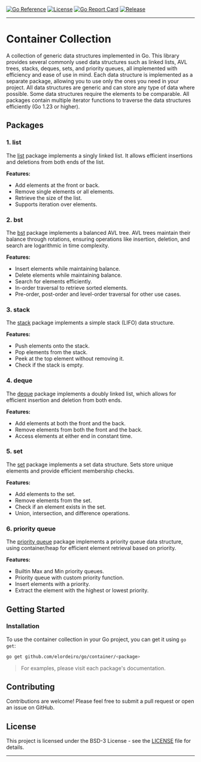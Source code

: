 [![Go Reference](https://pkg.go.dev/badge/github.com/elordeiro/go/dsa.svg)](https://pkg.go.dev/github.com/elordeiro/go/dsa)
[![License](https://img.shields.io/badge/License-BSD%203--Clause-blue.svg)](../LICENSE)
[![Go Report Card](https://goreportcard.com/badge/github.com/elordeiro/go)](https://goreportcard.com/report/github.com/elordeiro/go)
[![Release](https://img.shields.io/github/v/release/elordeiro/go)]()

---

# Container Collection

A collection of generic data structures implemented in Go. This library provides several commonly used data structures such as linked lists, AVL trees, stacks, deques, sets, and priority queues, all implemented with efficiency and ease of use in mind. Each data structure is implemented as a separate package, allowing you to use only the ones you need in your project. All data structures are generic and can store any type of data where possible. Some data structures require the elements to be comparable. All packages contain multiple iterator functions to traverse the data structures efficiently (Go 1.23 or higher).

## Packages

### 1. **list**

The [list](https://pkg.go.dev/github.com/elordeiro/go/container/list) package implements a singly linked list. It allows efficient insertions and deletions from both ends of the list.

**Features:**

-   Add elements at the front or back.
-   Remove single elements or all elements.
-   Retrieve the size of the list.
-   Supports iteration over elements.

### 2. **bst**

The [bst](https://pkg.go.dev/github.com/elordeiro/go/container/bst) package implements a balanced AVL tree. AVL trees maintain their balance through rotations, ensuring operations like insertion, deletion, and search are logarithmic in time complexity.

**Features:**

-   Insert elements while maintaining balance.
-   Delete elements while maintaining balance.
-   Search for elements efficiently.
-   In-order traversal to retrieve sorted elements.
-   Pre-order, post-order and level-order traversal for other use cases.

### 3. **stack**

The [stack](https://pkg.go.dev/github.com/elordeiro/go/container/stack) package implements a simple stack (LIFO) data structure.

**Features:**

-   Push elements onto the stack.
-   Pop elements from the stack.
-   Peek at the top element without removing it.
-   Check if the stack is empty.

### 4. **deque**

The [deque](https://pkg.go.dev/github.com/elordeiro/go/container/deque) package implements a doubly linked list, which allows for efficient insertion and deletion from both ends.

**Features:**

-   Add elements at both the front and the back.
-   Remove elements from both the front and the back.
-   Access elements at either end in constant time.

### 5. **set**

The [set](https://pkg.go.dev/github.com/elordeiro/go/container/set) package implements a set data structure. Sets store unique elements and provide efficient membership checks.

**Features:**

-   Add elements to the set.
-   Remove elements from the set.
-   Check if an element exists in the set.
-   Union, intersection, and difference operations.

### 6. **priority queue**

The [priority queue](https://pkg.go.dev/github.com/elordeiro/go/container/pq) package implements a priority queue data structure, using container/heap for efficient element retrieval based on priority.

**Features:**

-   Builtin Max and Min priority queues.
-   Priority queue with custom priority function.
-   Insert elements with a priority.
-   Extract the element with the highest or lowest priority.

## Getting Started

### Installation

To use the container collection in your Go project, you can get it using `go get`:

```bash
go get github.com/elordeiro/go/container/<package>
```

> For examples, please visit each package's documentation.

## Contributing

Contributions are welcome! Please feel free to submit a pull request or open an issue on GitHub.

## License

This project is licensed under the BSD-3 License - see the [LICENSE](../LICENSE) file for details.

---
